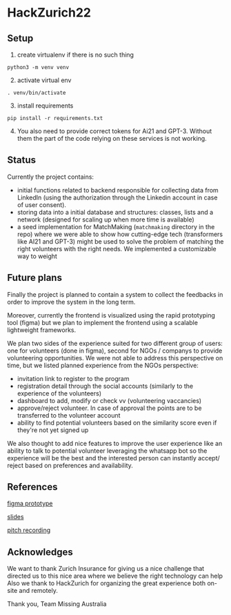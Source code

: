 # HackZurich22

## Setup

1. create virtualenv if there is no such thing

`python3 -m venv venv`

2. activate virtual env

`. venv/bin/activate`

3. install requirements

`pip install -r requirements.txt`

4. You also need to provide correct tokens for Ai21 and GPT-3. Without them the part of the code relying on these services is not working.

## Status

Currently the project contains:
- initial functions related to backend responsible for collecting data from LinkedIn (using the authorization through the Linkedin account in case of user consent).
- storing data into a initial database and structures: classes, lists and a network (designed for scaling up when more time is available)
- a seed implementation for MatchMaking (`matchmaking` directory in the repo) where we were able to show how cutting-edge tech (transformers like AI21 and GPT-3) might be used to solve the problem of matching the right volunteers with the right needs. We implemented a customizable way to weight

## Future plans
Finally the project is planned to contain a system to collect the feedbacks in order to improve the system in the long term.

Moreover, currently the frontend is visualized using the rapid prototyping tool (figma) but we plan to implement the frontend using a scalable lightweight frameworks.

We plan two sides of the experience suited for two different group of users: one for volunteers (done in figma), second for NGOs / companys to provide volunteering opportunities. We were not able to address this perspective on time, but we listed planned experience from the NGOs perspective:
- invitation link to register to the program
- registration detail through the social accounts (similarly to the experience of the volunteers)
- dashboard to add, modify or check vv (volunteering vaccancies)
- approve/reject volunteer. In case of approval the points are to be transferred to the volunteer account
- ability to find potential volunteers based on the similarity score even if they're not yet signed up

We also thought to add nice features to improve the user experience like an ability to talk to potential volunteer leveraging the whatsapp bot so the experience will be the best and the interested person can instantly accept/ reject based on preferences and availability. 

## References
[figma prototype](https://www.figma.com/file/04LYMt9HBrwp2OcHwHyUu8/HackZurich-2022?node-id=0%3A1)

[slides](https://docs.google.com/presentation/d/1Mexdbd98SMmIZqn5KvacZ5BWgntLuSyD/edit?usp=sharing&ouid=113434312309221824159&rtpof=true&sd=true)

[pitch recording](https://youtu.be/xzUIwHXxf4s)

## Acknowledges
We want to thank Zurich Insurance for giving us a nice challenge that directed us to this nice area where we believe the right technology can help
Also we thank to HackZurich for organizing the great experience both on-site and remotely.

Thank you,
Team Missing Australia
